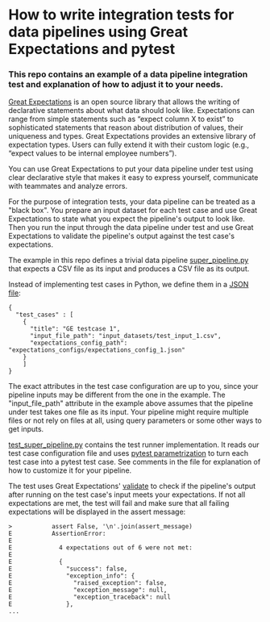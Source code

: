 # How to write integration tests for data pipelines using Great Expectations and pytest

### This repo contains an example of a data pipeline integration test and explanation of how to adjust it to your needs.

[Great Expectations](https://github.com/great-expectations/great_expectations) is an open source library that allows the writing of declarative 
statements about what data should look like. Expectations can range from simple statements such as “expect column X to 
exist” to sophisticated statements that reason about distribution of values, their uniqueness and types. 
Great Expectations provides an extensive library of expectation types. Users can fully extend it with their custom 
logic (e.g., “expect values to be internal employee numbers”).

You can use Great Expectations to put your data pipeline under test using clear declarative style that makes it easy to 
express yourself, communicate with teammates and analyze errors.  
 
For the purpose of integration tests, your data pipeline can be treated as a "black box". You prepare an input dataset 
for each test case and use Great Expectations to state what you
expect the pipeline's output to look like. Then you run the input through the data pipeline under test and use 
Great Expectations to validate the pipeline's output against the test case's expectations.


The example in this repo defines a trivial data pipeline [super_pipeline.py](super_pipeline.py) that expects a CSV file
as its input and produces a CSV file as its output. 
 
Instead of implementing test cases in Python, we define them in a [JSON file](test/expectations_configs/expectations_config_1.json):

```
{
  "test_cases" : [
    {
      "title": "GE testcase 1",
      "input_file_path": "input_datasets/test_input_1.csv",
      "expectations_config_path": "expectations_configs/expectations_config_1.json"
    }
    ]
}

```
The exact attributes in the test case configuration are up to you, since your pipeline inputs may be different from
the one in the example. The "input_file_path" attribute in the example above assumes that the pipeline under test takes 
one file as its input. Your pipeline might require multiple files or not rely on files at all, using query parameters 
or some other ways to get inputs. 

[test_super_pipeline.py](test/test_super_pipeline.py) contains the test runner implementation. 
It reads our test case configuration file and uses [pytest parametrization](https://docs.pytest.org/en/latest/parametrize.html#pytest-generate-tests)
to turn each test case into a pytest test case. See comments in the file for explanation of how to customize it for 
your pipeline.
 
The test uses Great Expectations' [validate](https://great-expectations.readthedocs.io/en/latest/validation.html?highlight=validate)
to check if the pipeline's output after running on the test case's input meets your expectations. If not all expectations
are met, the test will fail and make sure that all failing expectations will be displayed in the assert message:



```
>           assert False, '\n'.join(assert_message)
E           AssertionError: 
E             
E             4 expectations out of 6 were not met:
E             
E             {
E               "success": false,
E               "exception_info": {
E                 "raised_exception": false,
E                 "exception_message": null,
E                 "exception_traceback": null
E               },
...
```
